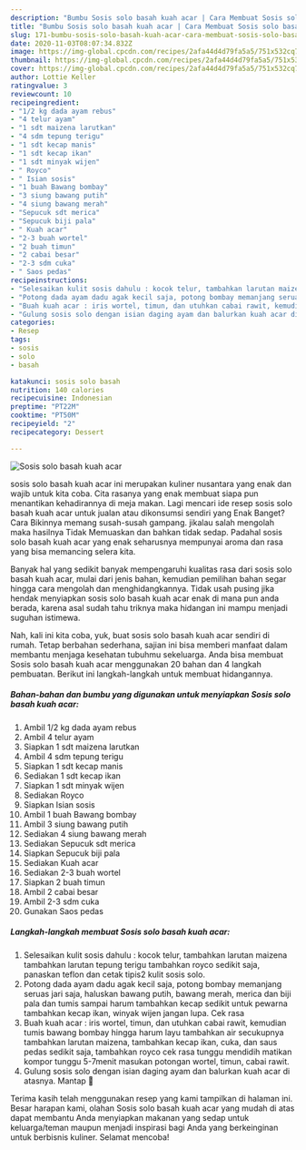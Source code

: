 ```yaml
---
description: "Bumbu Sosis solo basah kuah acar | Cara Membuat Sosis solo basah kuah acar Yang Sempurna"
title: "Bumbu Sosis solo basah kuah acar | Cara Membuat Sosis solo basah kuah acar Yang Sempurna"
slug: 171-bumbu-sosis-solo-basah-kuah-acar-cara-membuat-sosis-solo-basah-kuah-acar-yang-sempurna
date: 2020-11-03T08:07:34.832Z
image: https://img-global.cpcdn.com/recipes/2afa44d4d79fa5a5/751x532cq70/sosis-solo-basah-kuah-acar-foto-resep-utama.jpg
thumbnail: https://img-global.cpcdn.com/recipes/2afa44d4d79fa5a5/751x532cq70/sosis-solo-basah-kuah-acar-foto-resep-utama.jpg
cover: https://img-global.cpcdn.com/recipes/2afa44d4d79fa5a5/751x532cq70/sosis-solo-basah-kuah-acar-foto-resep-utama.jpg
author: Lottie Keller
ratingvalue: 3
reviewcount: 10
recipeingredient:
- "1/2 kg dada ayam rebus"
- "4 telur ayam"
- "1 sdt maizena larutkan"
- "4 sdm tepung terigu"
- "1 sdt kecap manis"
- "1 sdt kecap ikan"
- "1 sdt minyak wijen"
- " Royco"
- " Isian sosis"
- "1 buah Bawang bombay"
- "3 siung bawang putih"
- "4 siung bawang merah"
- "Sepucuk sdt merica"
- "Sepucuk biji pala"
- " Kuah acar"
- "2-3 buah wortel"
- "2 buah timun"
- "2 cabai besar"
- "2-3 sdm cuka"
- " Saos pedas"
recipeinstructions:
- "Selesaikan kulit sosis dahulu : kocok telur, tambahkan larutan maizena tambahkan larutan tepung terigu tambahkan royco sedikit saja, panaskan teflon dan cetak tipis2 kulit sosis solo."
- "Potong dada ayam dadu agak kecil saja, potong bombay memanjang seruas jari saja, haluskan bawang putih, bawang merah, merica dan biji pala dan tumis sampai harum tambahkan kecap sedikit untuk pewarna tambahkan kecap ikan, winyak wijen jangan lupa. Cek rasa"
- "Buah kuah acar : iris wortel, timun, dan utuhkan cabai rawit, kemudian tumis bawang bombay hingga harum layu tambahkan air secukupnya tambahkan larutan maizena, tambahkan kecap ikan, cuka, dan saus pedas sedikit saja, tambahkan royco cek rasa tunggu mendidih matikan kompor tunggu 5-7menit masukan potongan wortel, timun, cabai rawit."
- "Gulung sosis solo dengan isian daging ayam dan balurkan kuah acar di atasnya. Mantap 🥰"
categories:
- Resep
tags:
- sosis
- solo
- basah

katakunci: sosis solo basah 
nutrition: 140 calories
recipecuisine: Indonesian
preptime: "PT22M"
cooktime: "PT50M"
recipeyield: "2"
recipecategory: Dessert

---
```



![Sosis solo basah kuah acar](https://img-global.cpcdn.com/recipes/2afa44d4d79fa5a5/751x532cq70/sosis-solo-basah-kuah-acar-foto-resep-utama.jpg)


sosis solo basah kuah acar ini merupakan kuliner nusantara yang enak dan wajib untuk kita coba. Cita rasanya yang enak membuat siapa pun menantikan kehadirannya di meja makan.
Lagi mencari ide resep sosis solo basah kuah acar untuk jualan atau dikonsumsi sendiri yang Enak Banget? Cara Bikinnya memang susah-susah gampang. jikalau salah mengolah maka hasilnya Tidak Memuaskan dan bahkan tidak sedap. Padahal sosis solo basah kuah acar yang enak seharusnya mempunyai aroma dan rasa yang bisa memancing selera kita.



Banyak hal yang sedikit banyak mempengaruhi kualitas rasa dari sosis solo basah kuah acar, mulai dari jenis bahan, kemudian pemilihan bahan segar hingga cara mengolah dan menghidangkannya. Tidak usah pusing jika hendak menyiapkan sosis solo basah kuah acar enak di mana pun anda berada, karena asal sudah tahu triknya maka hidangan ini mampu menjadi suguhan istimewa.


Nah, kali ini kita coba, yuk, buat sosis solo basah kuah acar sendiri di rumah. Tetap berbahan sederhana, sajian ini bisa memberi manfaat dalam membantu menjaga kesehatan tubuhmu sekeluarga. Anda bisa membuat Sosis solo basah kuah acar menggunakan 20 bahan dan 4 langkah pembuatan. Berikut ini langkah-langkah untuk membuat hidangannya.

<!--inarticleads1-->

##### Bahan-bahan dan bumbu yang digunakan untuk menyiapkan Sosis solo basah kuah acar:

1. Ambil 1/2 kg dada ayam rebus
1. Ambil 4 telur ayam
1. Siapkan 1 sdt maizena larutkan
1. Ambil 4 sdm tepung terigu
1. Siapkan 1 sdt kecap manis
1. Sediakan 1 sdt kecap ikan
1. Siapkan 1 sdt minyak wijen
1. Sediakan  Royco
1. Siapkan  Isian sosis
1. Ambil 1 buah Bawang bombay
1. Ambil 3 siung bawang putih
1. Sediakan 4 siung bawang merah
1. Sediakan Sepucuk sdt merica
1. Siapkan Sepucuk biji pala
1. Sediakan  Kuah acar
1. Sediakan 2-3 buah wortel
1. Siapkan 2 buah timun
1. Ambil 2 cabai besar
1. Ambil 2-3 sdm cuka
1. Gunakan  Saos pedas




<!--inarticleads2-->

##### Langkah-langkah membuat Sosis solo basah kuah acar:

1. Selesaikan kulit sosis dahulu : kocok telur, tambahkan larutan maizena tambahkan larutan tepung terigu tambahkan royco sedikit saja, panaskan teflon dan cetak tipis2 kulit sosis solo.
1. Potong dada ayam dadu agak kecil saja, potong bombay memanjang seruas jari saja, haluskan bawang putih, bawang merah, merica dan biji pala dan tumis sampai harum tambahkan kecap sedikit untuk pewarna tambahkan kecap ikan, winyak wijen jangan lupa. Cek rasa
1. Buah kuah acar : iris wortel, timun, dan utuhkan cabai rawit, kemudian tumis bawang bombay hingga harum layu tambahkan air secukupnya tambahkan larutan maizena, tambahkan kecap ikan, cuka, dan saus pedas sedikit saja, tambahkan royco cek rasa tunggu mendidih matikan kompor tunggu 5-7menit masukan potongan wortel, timun, cabai rawit.
1. Gulung sosis solo dengan isian daging ayam dan balurkan kuah acar di atasnya. Mantap 🥰




Terima kasih telah menggunakan resep yang kami tampilkan di halaman ini. Besar harapan kami, olahan Sosis solo basah kuah acar yang mudah di atas dapat membantu Anda menyiapkan makanan yang sedap untuk keluarga/teman maupun menjadi inspirasi bagi Anda yang berkeinginan untuk berbisnis kuliner. Selamat mencoba!
